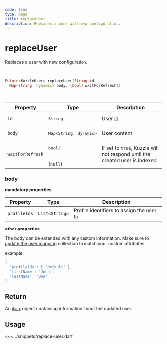 ```yaml
---
code: true
type: page
title: replaceUser
description: Replaces a user with new configuration.
---
```


# replaceUser

Replaces a user with new configuration.

<br />

```dart
Future<KuzzleUser> replaceUser(String id, 
  Map<String, dynamic> body, {bool? waitForRefresh})
```

<br />

| Property | Type | Description |
|--- |--- |--- |
| `id` | <pre>String</pre> | User [id](/core/2/guides/main-concepts/authentication#kuzzle-user-identifier-kuid) |
| `body` | <pre>Map<String, dynamic></pre> | User content |
| `waitForRefresh` | <pre>bool?</pre><br />(`null`) | If set to `true`, Kuzzle will not respond until the created user is indexed |

### body

**mandatory properties**

| Property | Type | Description |
| --- | --- | --- |
| `profileIds` | `List<String>` | Profile identifiers to assign the user to |

**other properties**

The body can be extended with any custom information. 
Make sure to [update the user mapping](/sdk/dart/2/controllers/security/update-user-mapping) collection to match your custom attributes.

example:

```dart
{
  'profileIds': [ 'default' ],
  'firstName': 'John',
  'lastName': 'Doe'
}
```

## Return

An [`User`](sdk/dart/2/core-classes/user/introduction) object containing information about the updated user.

## Usage

<<< ./snippets/replace-user.dart
